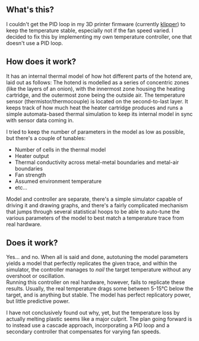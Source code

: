 ## What's this?

I couldn't get the PID loop in my 3D printer firmware (currently [klipper](https://github.com/KevinOConnor/klipper)) to keep the temperature stable, especially not if the fan speed varied.
I decided to fix this by implementing my own temperature controller, one that doesn't use a PID loop.

## How does it work?

It has an internal thermal model of how hot different parts of the hotend are, laid out as follows:
The hotend is modelled as a series of concentric zones (like the layers of an onion), with the innermost zone housing the heating cartridge, and the outermost zone being the outside air. The temperature sensor (thermistor/thermocouple) is located on the second-to-last layer.
It keeps track of how much heat the heater cartridge produces and runs a simple automata-based thermal simulation to keep its internal model in sync with sensor data coming in.

I tried to keep the number of parameters in the model as low as possible, but there's a couple of tunables:
* Number of cells in the thermal model
* Heater output
* Thermal conductivity across metal-metal boundaries and metal-air boundaries
* Fan strength
* Assumed environment temperature
* etc...  

Model and controller are separate, there's a simple simulator capable of driving it and drawing graphs, and there's a fairly complicated mechanism that jumps through several statistical hoops to be able to auto-tune the various parameters of the model to best match a temperature trace from real hardware.

## Does it work?

Yes... and no. When all is said and done, autotuning the model parameters yields a model that perfectly replicates the given trace, and within the simulator, the controller manages to *nail* the target temperature without any overshoot or oscillation.  
Running this controller on real hardware, however, fails to replicate these results. Usually, the real temperature drags some between 5-15°C below the target, and is anything but stable. The model has perfect replicatory power, but little predictive power.  

I have not conclusively found out why, yet, but the temperature loss by actually melting plastic seems like a major culprit.
The plan going forward is to instead use a cascade approach, incorporating a PID loop and a secondary controller that compensates for varying fan speeds.
